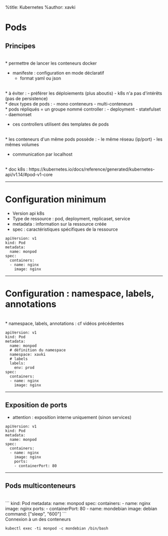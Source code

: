%title: Kubernetes 
%author: xavki

# Pods

## Principes

<br>
* permettre de lancer les conteneurs docker

* manifeste : configuration en mode déclaratif
	- format yaml ou json

<br>
* à éviter : 
		- préférer les déploiements (plus aboutis)
		- k8s n'a pas d'intérêts (pas de persistence)

<br>
* deux types de pods :
		- mono conteneurs
		- multi-conteneurs

<br>
* pods répliqués = un groupe nommé controller :
		- deployment
		- statefulset
		- daemonset

* ces controllers utilisent des templates de pods

<br>
* les conteneurs d'un même pods possède : 
		- le même réseau (ip/port)
		- les mêmes volumes

* communication par localhost

<br>
* doc k8s : https://kubernetes.io/docs/reference/generated/kubernetes-api/v1.14/#pod-v1-core

---------------------------------------------------------------------------


# Configuration minimum

* Version api k8s
* Type de ressource : pod, deployment, replicaset, service
* metadata : information sur la ressource créée
* spec : caractéristiques spécifiques de la ressource

```
apiVersion: v1
kind: Pod
metadata:
  name: monpod
spec:
  containers:
  - name: nginx
    image: nginx
```


--------------------------------------------------------------------------


# Configuration : namespace, labels, annotations


<br>
* namespace, labels, annotations : cf vidéos précédentes

```
apiVersion: v1
kind: Pod
metadata:
  name: monpod
  # définition du namespace
  namespace: xavki
  # labels
  labels:
    env: prod
spec:
  containers:
  - name: nginx
    image: nginx
```


--------------------------------------------------------------------------

## Exposition de ports

* attention : exposition interne uniquement (sinon services)

```
apiVersion: v1
kind: Pod
metadata:
  name: monpod
spec:
  containers:
  - name: nginx
    image: nginx
    ports:
    - containerPort: 80
```

-------------------------------------------------------------------------

## Pods multiconteneurs

<br>
```
kind: Pod
metadata:
  name: monpod
spec:
  containers:
  - name: nginx
    image: nginx
    ports:
    - containerPort: 80
  - name: mondebian
    image: debian
    command: ["sleep", "600"]
```
<br>
Connexion à un des conteneurs 

```
kubectl exec -ti monpod -c mondebian /bin/bash
```

